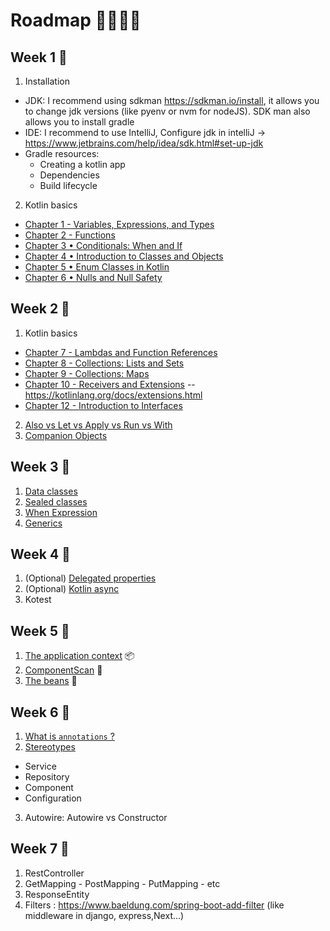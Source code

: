 # Roadmap 🗾🏃🏼‍♂️

## Week 1 📅

1. Installation

* JDK: I recommend using sdkman https://sdkman.io/install, it allows you to change jdk versions (like pyenv or nvm for
  nodeJS). SDK man also allows you to install gradle
* IDE: I recommend to use IntelliJ, Configure jdk in intelliJ → https://www.jetbrains.com/help/idea/sdk.html#set-up-jdk
* Gradle resources:
    * Creating a kotlin app
    * Dependencies
    * Build lifecycle

2. Kotlin basics

* [Chapter 1 - Variables, Expressions, and Types](https://typealias.com/start/kotlin-variables-expressions-types)
* [Chapter 2 - Functions](https://typealias.com/start/kotlin-functions)
* [Chapter 3 • Conditionals: When and If](https://typealias.com/start/kotlin-conditionals)
* [Chapter 4 • Introduction to Classes and Objects](https://typealias.com/start/kotlin-classes-and-objects)
* [Chapter 5 • Enum Classes in Kotlin](https://typealias.com/start/kotlin-enum-classes)
* [Chapter 6 • Nulls and Null Safety](https://typealias.com/start/kotlin-nulls)

## Week 2 📅

1. Kotlin basics

* [Chapter 7 - Lambdas and Function References](https://typealias.com/start/kotlin-lambdas)
* [Chapter 8 - Collections: Lists and Sets](https://typealias.com/start/kotlin-collections)
* [Chapter 9 - Collections: Maps](https://typealias.com/start/kotlin-maps)
* [Chapter 10 - Receivers and Extensions](https://typealias.com/start/kotlin-receivers-and-extensions)
  -- https://kotlinlang.org/docs/extensions.html
* [Chapter 12 - Introduction to Interfaces](https://typealias.com/start/kotlin-interfaces)

2. [Also vs Let vs Apply vs Run vs With](https://medium.com/@fatihcoskun/kotlin-scoping-functions-apply-vs-with-let-also-run-816e4efb75f5)
3. [Companion Objects](https://kotlinlang.org/docs/object-declarations.html#companion-objects)

## Week 3 📅

1. [Data classes](https://kotlinlang.org/docs/data-classes.html)
2. [Sealed classes](https://kotlinlang.org/docs/sealed-classes.html)
3. [When Expression](https://kotlinlang.org/docs/control-flow.html#when-expression)
4. [Generics](https://kotlinlang.org/docs/generics.html)

## Week 4 📅

1. (Optional) [Delegated properties](https://kotlinlang.org/docs/delegated-properties.html)
2. (Optional) [Kotlin async](https://kotlinlang.org/docs/coroutines-overview.html)
3. Kotest

## Week 5 📅

1. [The application context](https://www.geeksforgeeks.org/spring-applicationcontext/) 📦
2. [ComponentScan](https://www.baeldung.com/spring-component-scanning) 🩻
3. [The beans](https://www.baeldung.com/spring-bean) 🫘

## Week 6 📅

1. [What is `annotations` ?](https://www.geeksforgeeks.org/annotations-in-java/)
2. [Stereotypes](https://springframework.guru/spring-framework-annotations/)

* Service
* Repository
* Component
* Configuration

3. Autowire: Autowire vs Constructor

## Week 7 📅

1. RestController
2. GetMapping - PostMapping - PutMapping - etc
3. ResponseEntity
4. Filters : https://www.baeldung.com/spring-boot-add-filter (like middleware in django, express,Next…)
